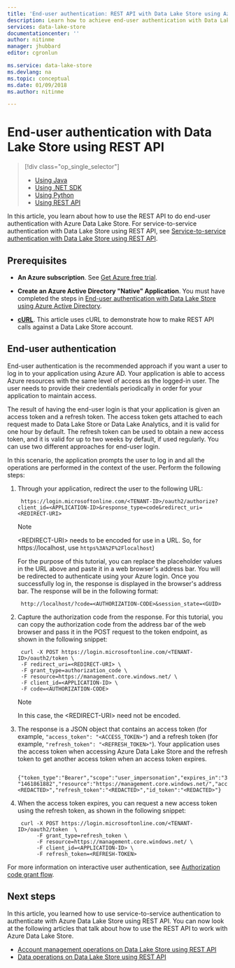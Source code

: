 ```yaml
---
title: 'End-user authentication: REST API with Data Lake Store using Azure Active Directory | Microsoft Docs'
description: Learn how to achieve end-user authentication with Data Lake Store using Azure Active Directory using REST API
services: data-lake-store
documentationcenter: ''
author: nitinme
manager: jhubbard
editor: cgronlun

ms.service: data-lake-store
ms.devlang: na
ms.topic: conceptual
ms.date: 01/09/2018
ms.author: nitinme

---
```

# End-user authentication with Data Lake Store using REST API
> [!div class="op_single_selector"]
> * [Using Java](data-lake-store-end-user-authenticate-java-sdk.md)
> * [Using .NET SDK](data-lake-store-end-user-authenticate-net-sdk.md)
> * [Using Python](data-lake-store-end-user-authenticate-python.md)
> * [Using REST API](data-lake-store-end-user-authenticate-rest-api.md)
> 
>  

In this article, you learn about how to use the REST API to do end-user authentication with Azure Data Lake Store. For service-to-service authentication with Data Lake Store using REST API, see [Service-to-service authentication with Data Lake Store using REST API](data-lake-store-service-to-service-authenticate-rest-api.md).

## Prerequisites

* **An Azure subscription**. See [Get Azure free trial](https://azure.microsoft.com/pricing/free-trial/).

* **Create an Azure Active Directory "Native" Application**. You must have completed the steps in [End-user authentication with Data Lake Store using Azure Active Directory](data-lake-store-end-user-authenticate-using-active-directory.md).

* **[cURL](http://curl.haxx.se/)**. This article uses cURL to demonstrate how to make REST API calls against a Data Lake Store account.

## End-user authentication
End-user authentication is the recommended approach if you want a user to log in to your application using Azure AD. Your application is able to access Azure resources with the same level of access as the logged-in user. The user needs to provide their credentials periodically in order for your application to maintain access.

The result of having the end-user login is that your application is given an access token and a refresh token. The access token gets attached to each request made to Data Lake Store or Data Lake Analytics, and it is valid for one hour by default. The refresh token can be used to obtain a new access token, and it is valid for up to two weeks by default, if used regularly. You can use two different approaches for end-user login.

In this scenario, the application prompts the user to log in and all the operations are performed in the context of the user. Perform the following steps:

1. Through your application, redirect the user to the following URL:
   
        https://login.microsoftonline.com/<TENANT-ID>/oauth2/authorize?client_id=<APPLICATION-ID>&response_type=code&redirect_uri=<REDIRECT-URI>
   
   > [!NOTE]
   > \<REDIRECT-URI> needs to be encoded for use in a URL. So, for https://localhost, use `https%3A%2F%2Flocalhost`)
   > 
   > 
   
    For the purpose of this tutorial, you can replace the placeholder values in the URL above and paste it in a web browser's address bar. You will be redirected to authenticate using your Azure login. Once you successfully log in, the response is displayed in the browser's address bar. The response will be in the following format:
   
        http://localhost/?code=<AUTHORIZATION-CODE>&session_state=<GUID>

2. Capture the authorization code from the response. For this tutorial, you can copy the authorization code from the address bar of the web browser and pass it in the POST request to the token endpoint, as shown in the following snippet:
   
        curl -X POST https://login.microsoftonline.com/<TENANT-ID>/oauth2/token \
        -F redirect_uri=<REDIRECT-URI> \
        -F grant_type=authorization_code \
        -F resource=https://management.core.windows.net/ \
        -F client_id=<APPLICATION-ID> \
        -F code=<AUTHORIZATION-CODE>
   
   > [!NOTE]
   > In this case, the \<REDIRECT-URI> need not be encoded.
   > 
   > 

3. The response is a JSON object that contains an access token (for example, `"access_token": "<ACCESS_TOKEN>"`) and a refresh token (for example, `"refresh_token": "<REFRESH_TOKEN>"`). Your application uses the access token when accessing Azure Data Lake Store and the refresh token to get another access token when an access token expires.
   
        {"token_type":"Bearer","scope":"user_impersonation","expires_in":"3599","expires_on":"1461865782","not_before":    "1461861882","resource":"https://management.core.windows.net/","access_token":"<REDACTED>","refresh_token":"<REDACTED>","id_token":"<REDACTED>"}

4. When the access token expires, you can request a new access token using the refresh token, as shown in the following snippet:
   
        curl -X POST https://login.microsoftonline.com/<TENANT-ID>/oauth2/token  \
             -F grant_type=refresh_token \
             -F resource=https://management.core.windows.net/ \
             -F client_id=<APPLICATION-ID> \
             -F refresh_token=<REFRESH-TOKEN>

For more information on interactive user authentication, see [Authorization code grant flow](https://msdn.microsoft.com/library/azure/dn645542.aspx).
   
## Next steps
In this article, you learned how to use service-to-service authentication to authenticate with Azure Data Lake Store using REST API. You can now look at the following articles that talk about how to use the REST API to work with Azure Data Lake Store.

* [Account management operations on Data Lake Store using REST API](data-lake-store-get-started-rest-api.md)
* [Data operations on Data Lake Store using REST API](data-lake-store-data-operations-rest-api.md)


